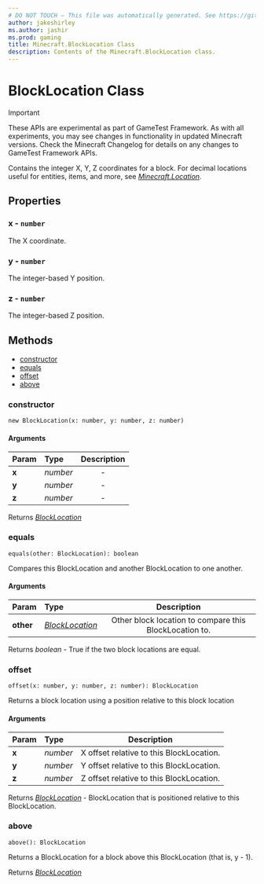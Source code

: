 ```yaml
---
# DO NOT TOUCH — This file was automatically generated. See https://github.com/Mojang/MinecraftScriptingApiDocsGenerator to modify descriptions, examples, etc.
author: jakeshirley
ms.author: jashir
ms.prod: gaming
title: Minecraft.BlockLocation Class
description: Contents of the Minecraft.BlockLocation class.
---
```

# BlockLocation Class
>[!IMPORTANT]
>These APIs are experimental as part of GameTest Framework. As with all experiments, you may see changes in functionality in updated Minecraft versions. Check the Minecraft Changelog for details on any changes to GameTest Framework APIs.

Contains the integer X, Y, Z coordinates for a block. For decimal locations useful for entities, items, and more, see [*Minecraft.Location*](../Minecraft/Location.md).

## Properties
### **x** - `number`
The X coordinate.


### **y** - `number`
The integer-based Y position.


### **z** - `number`
The integer-based Z position.



## Methods
- [constructor](#constructor)
- [equals](#equals)
- [offset](#offset)
- [above](#above)
  
### **constructor**
`
new BlockLocation(x: number, y: number, z: number)
`

#### Arguments
| Param | Type | Description |
| :--- | :--- | :---: |
| **x** | *number* | - |
| **y** | *number* | - |
| **z** | *number* | - |

Returns [*BlockLocation*](BlockLocation.md)


### **equals**
`
equals(other: BlockLocation): boolean
`

Compares this BlockLocation and another BlockLocation to one another.
#### Arguments
| Param | Type | Description |
| :--- | :--- | :---: |
| **other** | [*BlockLocation*](BlockLocation.md) | Other block location to compare this BlockLocation to. |

Returns *boolean* - True if the two block locations are equal.


### **offset**
`
offset(x: number, y: number, z: number): BlockLocation
`

Returns a block location using a position relative to this block location
#### Arguments
| Param | Type | Description |
| :--- | :--- | :---: |
| **x** | *number* | X offset relative to this BlockLocation. |
| **y** | *number* | Y offset relative to this BlockLocation. |
| **z** | *number* | Z offset relative to this BlockLocation. |

Returns [*BlockLocation*](BlockLocation.md) - BlockLocation that is positioned relative to this BlockLocation.


### **above**
`
above(): BlockLocation
`

Returns a BlockLocation for a block above this BlockLocation (that is, y - 1).

Returns [*BlockLocation*](BlockLocation.md)


